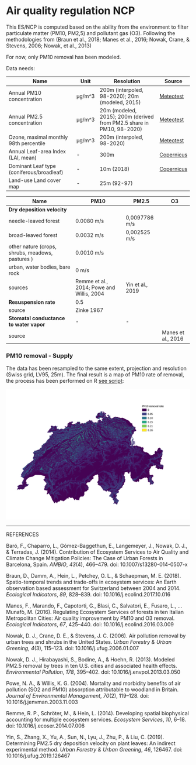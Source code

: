 # Air quality regulation NCP 

This ES/NCP is computed based on the ability from the environment to filter particulate matter (PM10, PM2,5) and pollutant gas (O3). Following the methodologies from (Braun et al., 2018; Manes et al., 2016; Nowak, Crane, & Stevens, 2006; Nowak, et al., 2013)

For now, only PM10 removal has been modeled. 

Data needs: 

| Name                                      | Unit   | Resolution                                                   | Source                                                       |
| ----------------------------------------- | ------ | ------------------------------------------------------------ | ------------------------------------------------------------ |
| Annual PM10 concentration                 | µg/m^3 | 200m (interpoled, 98-2020); 20m (modeled, 2015)              | [Meteotest](https://www.bafu.admin.ch/bafu/fr/home/themes/air/etat/donnees/pollution-de-l_air--modeles-et-scenarios.html) |
| Annual PM2.5 concentration                | µg/m^3 | 20m (modeled, 2015); 200m (derived from PM2.5 share in PM10, 98-2020) | [Meteotest](https://www.bafu.admin.ch/bafu/fr/home/themes/air/etat/donnees/pollution-de-l_air--modeles-et-scenarios.html) |
| Ozone, maximal monthly 98th percentile    | µg/m^3 | 200m (interpoled, 98-2020)                                   | [Meteotest](https://www.bafu.admin.ch/bafu/en/home/topics/air/state/data/historical-data/maps-of-annual-values.html) |
| Annual Leaf-area Index (LAI, mean)        | -      | 300m                                                         | [Copernicus](https://land.copernicus.eu/global/sites/cgls.vito.be/files/products/GIOGL1_PUM_LAI300m-V1_I1.60.pdf) |
| Dominant Leaf type (coniferous/broadleaf) | -      | 10m (2018)                                                   | [Copernicus](https://land.copernicus.eu/pan-european/high-resolution-layers/forests/dominant-leaf-type/status-maps/dominant-leaf-type-2018) |
| Land-use Land cover map                   | -      | 25m (92-97)                                                  |                                                              |

| Name                                             | PM10                                      | PM2.5            | O3                 |
| ------------------------------------------------ | ----------------------------------------- | ---------------- | ------------------ |
| **Dry deposition velocity**                      |                                           |                  |                    |
| needle-leaved forest                             | 0.0080 m/s                                | 0,0097786 m/s    |                    |
| broad-leaved forest                              | 0.0032 m/s                                | 0,002525 m/s     |                    |
| other nature (crops, shrubs, meadows, pastures ) | 0.0010 m/s                                |                  |                    |
| urban, water bodies, bare rock                   | 0 m/s                                     |                  |                    |
| sources                                          | Remme et al., 2014; Powe and Willis, 2004 | Yin et al., 2019 |                    |
| **Resuspension rate**                            | 0.5                                       |                  |                    |
| source                                           | Zinke 1967                                |                  |                    |
| **Stomatal conductance to water vapor**          | -                                         | -                |                    |
| source                                           |                                           |                  | Manes et al., 2016 |



### PM10 removal - Supply

The data has been resampled to the same extent, projection and resolution (Swiss grid, LV95, 25m). The final result is a map of PM10 rate of removal, the process has been performed on R [see script](https://github.com/ValParCH/ValparCH/blob/main/air_quality_regulation/PM10/AQR_PM10.R):

![](https://github.com/ValParCH/ValparCH/blob/main/air_quality_regulation/figs/AQR_value_PM10.png)



------

REFERENCES

Baró, F., Chaparro, L., Gómez-Baggethun, E., Langemeyer, J., Nowak, D. J., & Terradas, J. (2014). Contribution of Ecosystem Services to Air Quality and Climate Change Mitigation Policies: The Case of Urban Forests in Barcelona, Spain. *AMBIO*, *43*(4), 466–479. doi: 10.1007/s13280-014-0507-x

Braun, D., Damm, A., Hein, L., Petchey, O. L., & Schaepman, M. E. (2018). Spatio-temporal trends and trade-offs in ecosystem services: An Earth observation based assessment for Switzerland between 2004 and 2014. *Ecological Indicators*, *89*, 828–839. doi: 10.1016/j.ecolind.2017.10.016

Manes, F., Marando, F., Capotorti, G., Blasi, C., Salvatori, E., Fusaro, L., … Munafò, M. (2016). Regulating Ecosystem Services of forests in ten Italian Metropolitan Cities: Air quality improvement by PM10 and O3 removal. *Ecological Indicators*, *67*, 425–440. doi: 10.1016/j.ecolind.2016.03.009

Nowak, D. J., Crane, D. E., & Stevens, J. C. (2006). Air pollution removal by urban trees and shrubs in the United States. *Urban Forestry & Urban Greening*, *4*(3), 115–123. doi: 10.1016/j.ufug.2006.01.007

Nowak, D. J., Hirabayashi, S., Bodine, A., & Hoehn, R. (2013). Modeled PM2.5 removal by trees in ten U.S. cities and associated health effects. *Environmental Pollution*, *178*, 395–402. doi: 10.1016/j.envpol.2013.03.050

Powe, N. A., & Willis, K. G. (2004). Mortality and morbidity benefits of air pollution (SO2 and PM10) absorption attributable to woodland in Britain. *Journal of Environmental Management*, *70*(2), 119–128. doi: 10.1016/j.jenvman.2003.11.003

Remme, R. P., Schröter, M., & Hein, L. (2014). Developing spatial biophysical accounting for multiple ecosystem services. *Ecosystem Services*, *10*, 6–18. doi: 10.1016/j.ecoser.2014.07.006

Yin, S., Zhang, X., Yu, A., Sun, N., Lyu, J., Zhu, P., & Liu, C. (2019). Determining PM2.5 dry deposition velocity on plant leaves: An indirect experimental method. *Urban Forestry & Urban Greening*, *46*, 126467. doi: 10.1016/j.ufug.2019.126467

